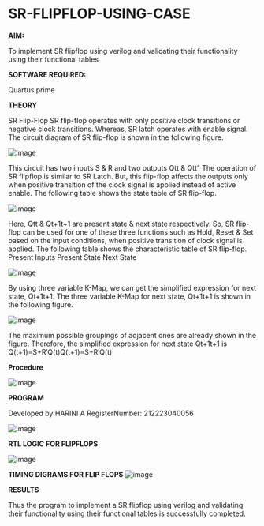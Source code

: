 # SR-FLIPFLOP-USING-CASE

**AIM:**

To implement  SR flipflop using verilog and validating their functionality using their functional tables

**SOFTWARE REQUIRED:**

Quartus prime

**THEORY**

SR Flip-Flop SR flip-flop operates with only positive clock transitions or negative clock transitions. Whereas, SR latch operates with enable signal. The circuit diagram of SR flip-flop is shown in the following figure.

![image](https://github.com/naavaneetha/SR-FLIPFLOP-USING-CASE/assets/154305477/0f710028-ad52-4d3e-9276-8714cf023a25)

 
This circuit has two inputs S & R and two outputs Qtt & Qtt’. The operation of SR flipflop is similar to SR Latch. But, this flip-flop affects the outputs only when positive transition of the clock signal is applied instead of active enable. The following table shows the state table of SR flip-flop.

![image](https://github.com/naavaneetha/SR-FLIPFLOP-USING-CASE/assets/154305477/dabfc4f4-87e3-4cbc-9472-f89ee1b5ed30)

 
Here, Qtt & Qt+1t+1 are present state & next state respectively. So, SR flip-flop can be used for one of these three functions such as Hold, Reset & Set based on the input conditions, when positive transition of clock signal is applied. The following table shows the characteristic table of SR flip-flop. Present Inputs Present State Next State

![image](https://github.com/naavaneetha/SR-FLIPFLOP-USING-CASE/assets/154305477/dd90d16c-aec5-4290-a586-e2346b1e9eb5)

 
By using three variable K-Map, we can get the simplified expression for next state, Qt+1t+1. The three variable K-Map for next state, Qt+1t+1 is shown in the following figure.

![image](https://github.com/naavaneetha/SR-FLIPFLOP-USING-CASE/assets/154305477/473efad6-d70b-4ca7-aeb7-898bbfca319f)

 
The maximum possible groupings of adjacent ones are already shown in the figure. Therefore, the simplified expression for next state Qt+1t+1 is Q(t+1)=S+R′Q(t)Q(t+1)=S+R′Q(t)

**Procedure**

![image](https://github.com/harinianand21/SR-FLIPFLOP-USING-CASE/assets/145742813/9bec7655-0432-4aaa-a6b0-ce209ae1d8b3)

**PROGRAM**

Developed by:HARINI A RegisterNumber: 212223040056

![image](https://github.com/harinianand21/SR-FLIPFLOP-USING-CASE/assets/145742813/19f2bf59-4d86-4457-a867-c3f695c4bb16)

**RTL LOGIC FOR FLIPFLOPS**

![image](https://github.com/harinianand21/SR-FLIPFLOP-USING-CASE/assets/145742813/a48fcca1-0c73-44fa-b77d-2656d2fc84b3)

**TIMING DIGRAMS FOR FLIP FLOPS**
![image](https://github.com/harinianand21/SR-FLIPFLOP-USING-CASE/assets/145742813/657c9384-174d-4463-8cec-8fefde391ca8)

**RESULTS**

Thus the program to implement a SR flipflop using verilog and validating their functionality using their functional tables is successfully completed.
